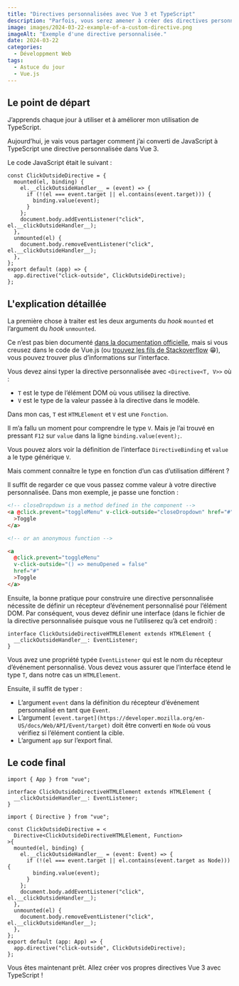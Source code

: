 ```yaml
---
title: "Directives personnalisées avec Vue 3 et TypeScript"
description: "Parfois, vous serez amener à créer des directives personnalisées avec Vue.js. Voyons comment vous pouvez le faire en utilisant TypeScript."
image: images/2024-03-22-example-of-a-custom-directive.png
imageAlt: "Exemple d'une directive personnalisée."
date: 2024-03-22
categories:
  - Développment Web
tags:
  - Astuce du jour
  - Vue.js
---
```


## Le point de départ

J’apprends chaque jour à utiliser et à améliorer mon utilisation de TypeScript.

Aujourd’hui, je vais vous partager comment j’ai converti de JavaScript à TypeScript une directive personnalisée dans Vue 3.

Le code JavaScript était le suivant :

```tsx
const ClickOutsideDirective = {
  mounted(el, binding) {
    el.__clickOutsideHandler__ = (event) => {
      if (!(el === event.target || el.contains(event.target))) {
        binding.value(event);
      }
    };
    document.body.addEventListener("click", el.__clickOutsideHandler__);
  },
  unmounted(el) {
    document.body.removeEventListener("click", el.__clickOutsideHandler__);
  },
};
export default (app) => {
  app.directive("click-outside", ClickOutsideDirective);
};
```

## L'explication détaillée

La première chose à traiter est les deux arguments du _hook_ `mounted` et l’argument du _hook_ `unmounted`.

Ce n’est pas bien documenté [dans la documentation officielle](https://vuejs.org/guide/reusability/custom-directives.html), mais si vous creusez dans le code de Vue.js (ou [trouvez les fils de Stackoverflow](https://stackoverflow.com/a/76337333/3910066) 😁), vous pouvez trouver plus d’informations sur l’interface.

Vous devez ainsi typer la directive personnalisée avec `<Directive<T, V>>` où :

- `T` est le type de l’élément DOM où vous utilisez la directive.
- `V` est le type de la valeur passée à la directive dans le modèle.

Dans mon cas, `T` est `HTMLElement` et `V` est une `Fonction`.

Il m’a fallu un moment pour comprendre le type `V`. Mais je l’ai trouvé en pressant `F12` sur `value` dans la ligne `binding.value(event);`.

Vous pouvez alors voir la définition de l’interface `DirectiveBinding` et `value` a le type générique `V`.

Mais comment connaître le type en fonction d’un cas d’utilisation différent ?

Il suffit de regarder ce que vous passez comme valeur à votre directive personnalisée. Dans mon exemple, je passe une fonction :

```html
<!-- closeDropdown is a method defined in the component -->
<a @click.prevent="toggleMenu" v-click-outside="closeDropdown" href="#"
  >Toggle
</a>

<!-- or an anonymous function -->

<a
  @click.prevent="toggleMenu"
  v-click-outside="() => menuOpened = false"
  href="#"
  >Toggle
</a>
```

Ensuite, la bonne pratique pour construire une directive personnalisée nécessite de définir un récepteur d’événement personnalisé pour l’élément DOM. Par conséquent, vous devez définir une interface (dans le fichier de la directive personnalisée puisque vous ne l’utiliserez qu’à cet endroit) :

```tsx
interface ClickOutsideDirectiveHTMLElement extends HTMLElement {
  __clickOutsideHandler__: EventListener;
}
```

Vous avez une propriété typée `EventListener` qui est le nom du récepteur d’événement personnalisé. Vous devez vous assurer que l’interface étend le type `T`, dans notre cas un `HTMLElement`.

Ensuite, il suffit de typer :

- L’argument `event` dans la définition du récepteur d’événement personnalisé en tant que `Event`.
- L’argument `[event.target](https://developer.mozilla.org/en-US/docs/Web/API/Event/target)` doit être converti en `Node` où vous vérifiez si l’élément contient la cible.
- L’argument `app` sur l’export final.

## Le code final

```tsx
import { App } from "vue";

interface ClickOutsideDirectiveHTMLElement extends HTMLElement {
  __clickOutsideHandler__: EventListener;
}

import { Directive } from "vue";

const ClickOutsideDirective = <
  Directive<ClickOutsideDirectiveHTMLElement, Function>
>{
  mounted(el, binding) {
    el.__clickOutsideHandler__ = (event: Event) => {
      if (!(el === event.target || el.contains(event.target as Node))) {
        binding.value(event);
      }
    };
    document.body.addEventListener("click", el.__clickOutsideHandler__);
  },
  unmounted(el) {
    document.body.removeEventListener("click", el.__clickOutsideHandler__);
  },
};
export default (app: App) => {
  app.directive("click-outside", ClickOutsideDirective);
};
```

Vous êtes maintenant prêt. Allez créer vos propres directives Vue 3 avec TypeScript !
